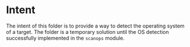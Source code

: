 # Intent

The intent of this folder is to provide a way to detect the operating system of a target. The folder is a temporary solution until the OS detection successfully implemented in the `scanops` module.